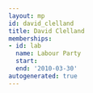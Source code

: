 ```yaml
---
layout: mp
id: david_clelland
title: David Clelland
memberships:
- id: lab
  name: Labour Party
  start: 
  end: '2010-03-30'
autogenerated: true
---
```


